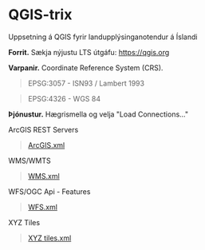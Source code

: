 # QGIS-trix

Uppsetning á QGIS fyrir landupplýsinganotendur á Íslandi

**Forrit.** Sækja nýjustu LTS útgáfu:
https://qgis.org

**Varpanir.** Coordinate Reference System (CRS).
> EPSG:3057 - ISN93 / Lambert 1993

> EPSG:4326 - WGS 84

**Þjónustur.** Hægrismella og velja "Load Connections..."

ArcGIS REST Servers 
> [ArcGIS.xml](https://github.com/thorsteinnkr/QGIS-trix/blob/main/ArcGIS.xml)

WMS/WMTS 
> [WMS.xml](https://github.com/thorsteinnkr/QGIS-trix/blob/main/WMS.xml)

WFS/OGC Api - Features 
> [WFS.xml](https://github.com/thorsteinnkr/QGIS-trix/blob/main/WFS.xml)

XYZ Tiles 
> [XYZ tiles.xml](https://github.com/thorsteinnkr/QGIS-trix/blob/main/XYZ%20tiles.xml)
